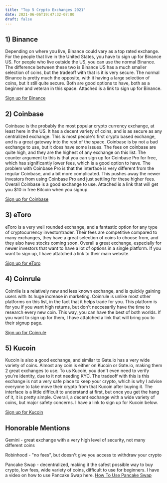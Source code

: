 ```yaml
---
title: "Top 5 Crypto Exchanges 2021"
date: 2021-06-06T19:47:32-07:00
draft: false
---
```



## 1) Binance

Depending on where you live, Binance could vary as a top rated exchange. For the people that live in the United States, you have to sign up for Binance US. For people who live outside the US, you can use the normal Binance. The difference between these two is Binance US has a much smaller selection of coins, but the tradeoff with that is it is very secure. The normal Binance is pretty much the opposite, with it having a large selection of coins, but it still quite secure. Both are good options to have, both as a beginner and veteran in this space. Attached is a link to sign up for Binance.

[Sign up for Binance](https://accounts.binance.us/en/register?ref=54239640)


## 2) Coinbase 

Coinbase is the probably the most popular crypto currency exchange, at least here in the US. It has a decent variety of coins, and is as secure as any centralized exchange. This is most people's first crypto based exchange, and is a great gateway into the rest of the space. Coinbase is by not a bad exchange to use, but it does have some issues. The fees on coinbase are quite high, and they are the highest of any exchange on this list. The counter argument to this is that you can sign up for Coinbase Pro for free, which has significantly lower fees, which is a good option to have. The problem with Coinbase Pro is that the interface is very different from the regular Coinbase, and a bit more complicated. This pushes away the newer investors from using Coinbase Pro and just settling for these higher fees. Overall Coinbase is a good exchange to use. Attached is a link that will get you $10 in free Bitcoin when you signup.

[Sign up for Coinbase](https://www.coinbase.com/join/bridge_p9a?src=android-link)

## 3) eToro

eToro is a very well rounded exchange, and a fantastic option for any type of cryptocurrency investor/trader. Their fees are competitive compared to many exchanges, they have a great selection of coins to choose from, and they also have stocks coming soon. Overall a great exchange, especially for newer investors that want to have a lot of options in a single platform. If you want to sign up, I have attatched a link to their main website.

[Sign up for eToro](https://www.tkqlhce.com/click-100428808-14080922)

## 4) Coinrule

Coinrile is a relatively new and less known exchange, and is quickly gaining users with its huge increase in marketing. Coinrule is unlike most other platforms on this list, in the fact that it helps trade for you. This platform is for you if you want high returns, but don't neccesarily have the time to research every new coin. This way, you can have the best of both worlds. If you want to sign up for them, I have attatched a link that will bring you to their signup page.

[Sign up for Coinrule](https://www.jdoqocy.com/click-100428808-14320504)

## 5) Kucoin

Kucoin is also a good exchange, and similar to Gate.io has a very wide variety of coins. Almost any coin is either on Kucoin or Gate.io, making them 2 great exchanges to use. To us Kucoin, you don't even need to verify you're identity, due to it not needing KYC. The tradeoff with this is this exchange is not a very safe place to keep your crypto, which is why I advise everyone to take move their crypto from that Kucoin after buying it. The interface is a little difficult to understand at first, but once you get the hang of it, it is pretty simple. Overall, a decent exchange with a wide variety of coins, but major safety concerns. I have a link to sign up for Kucoin below.

[Sign up for Kucoin](https://www.kucoin.com/ucenter/signup?rcode=rJL2B36)


## Honorable Mentions
Gemini - great exchange with a very high level of security, not many different coins

Robinhood - "no fees", but doesn't give you access to withdraw your crypto

Pancake Swap - decentralized, making it the safest possible way to buy crypto, low fees, wide variety of coins, difficult to use for beginners. I have a video on how to use Pancake Swap here.
 [How To Use Pancake Swap](https://youtu.be/de0G6Zq-CCY)